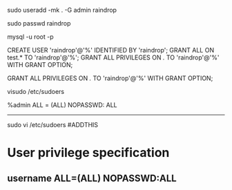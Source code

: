 
sudo useradd -mk . -G admin raindrop

sudo passwd raindrop

mysql -u root -p

CREATE USER 'raindrop'@'%' IDENTIFIED BY 'raindrop';
GRANT ALL ON test.* TO 'raindrop'@'%';
GRANT ALL PRIVILEGES ON *.* TO 'raindrop'@'%' WITH GRANT OPTION;


GRANT ALL PRIVILEGES ON *.* TO 'raindrop'@'%' WITH GRANT OPTION;

visudo /etc/sudoers

%admin ALL = (ALL) NOPASSWD: ALL

--------------------- 
sudo vi /etc/sudoers
#ADDTHIS
# User privilege specification
username ALL=(ALL) NOPASSWD:ALL
---------------------

